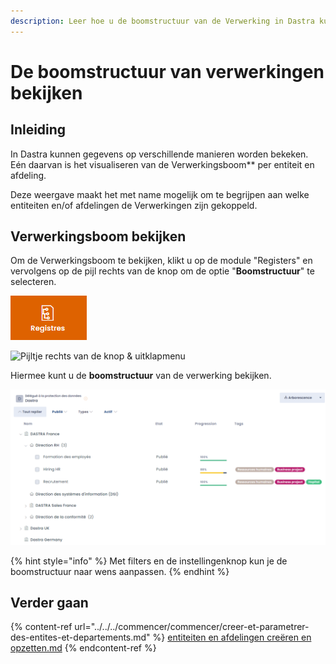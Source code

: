 ```yaml
---
description: Leer hoe u de boomstructuur van de Verwerking in Dastra kunt bekijken.
---
```


# De boomstructuur van verwerkingen bekijken

## Inleiding

In Dastra kunnen gegevens op verschillende manieren worden bekeken. Eén daarvan is het visualiseren van de Verwerkingsboom** per entiteit en afdeling.

Deze weergave maakt het met name mogelijk om te begrijpen aan welke entiteiten en/of afdelingen de Verwerkingen zijn gekoppeld.

## Verwerkingsboom bekijken

Om de Verwerkingsboom te bekijken, klikt u op de module "Registers" en vervolgens op de pijl rechts van de knop om de optie "**Boomstructuur**" te selecteren.

![Module Registers](<../../../.gitbook/assets/image (199).png>)

![Pijltje rechts van de knop & uitklapmenu](<../../../.gitbook/assets/Capture web\_4-5-2022\_95947\_app.dastra.eu.jpeg>)

Hiermee kunt u de **boomstructuur** van de verwerking bekijken.

![De verwerkingsboom in Dastra](<../../../.gitbook/assets/image (211).png>)


{% hint style="info" %}
Met filters en de instellingenknop kun je de boomstructuur naar wens aanpassen.
{% endhint %}

## Verder gaan

{% content-ref url="../../../commencer/commencer/creer-et-parametrer-des-entites-et-departements.md" %}
[entiteiten en afdelingen creëren en opzetten.md](../../../commencer/commencer/creer-et-parametrer-des-entites-et-departements.md)
{% endcontent-ref %}